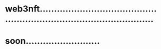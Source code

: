 # web3nft.............................................................................................
# soon..........................
